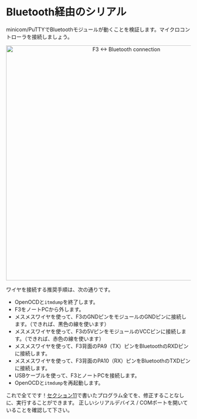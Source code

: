 <!-- # Serial over Bluetooth -->

# Bluetooth経由のシリアル

<!-- 
Now that we verify that the Bluetooth module works with minicom/PuTTY, let's connect it to the
microcontroller:
 -->

minicom/PuTTYでBluetoothモジュールが動くことを検証します。マイクロコントローラを接続しましょう。

<p align="center">
<img height=640 title="F3 <-> Bluetooth connection" src="../assets/f3-bluetooth.png">
</p>

<!-- Recommended steps to wire this up: -->

ワイヤを接続する推奨手順は、次の通りです。

<!-- 
- Close OpenOCD and `itmdump`.
- Disconnect the F3 from your computer.
- Connect F3's GND pin to the module's GND pin using a female to female (F/F) wire (preferably, a
  black one).
- Connect F3's 5V pin to the module's VCC pin using a F/F wire (preferably, a red one).
- Connect the PA9 (TX) pin on the back of the F3 to the Bluetooth's RXD pin using a F/F wire.
- Connect the PA10 (RX) pin on the back of the F3 to the Bluetooth's TXD pin using a F/F wire.
- Now connect the F3 and your computer using an USB cable.
- Re-launch OpenOCD and `itmdump`.
 -->

- OpenOCDと`itmdump`を終了します。
- F3をノートPCから外します。
- メスメスワイヤを使って、F3のGNDピンをモジュールのGNDピンに接続します。（できれば、黒色の線を使います）
- メスメスワイヤを使って、F3の5VピンをモジュールのVCCピンに接続します。（できれば、赤色の線を使います）
- メスメスワイヤを使って、F3背面のPA9（TX）ピンをBluetoothのRXDピンに接続します。
- メスメスワイヤを使って、F3背面のPA10（RX）ピンをBluetoothのTXDピンに接続します。
- USBケーブルを使って、F3とノートPCを接続します。
- OpenOCDと`itmdump`を再起動します。

<!-- 
And that's it! You should be able to run all the programs you wrote in [section 11] without
modification! Just make sure you open the right serial device / COM port.
 -->

これで全てです！[セクション11]で書いたプログラム全てを、修正することなしに、実行することができます。
正しいシリアルデバイス / COMポートを開いていることを確認して下さい。

<!-- [section 11]: ../11-usart/index.html -->

[セクション11]: ../11-usart/index.html
